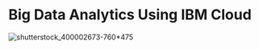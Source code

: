 # Big Data Analytics Using IBM Cloud
      
   
 ![shutterstock_400002673-760*475](https://www.google.com/url?sa=i&url=https%3A%2F%2Fwww.shutterstock.com%2Fsearch%2Fbig-data-analytics&psig=AOvVaw3YAncXDw2W4VLrK5qqU_fQ&ust=1698814608754000&source=images&cd=vfe&ved=0CBIQjRxqFwoTCPDVrrDhnYIDFQAAAAAdAAAAABAZ)
